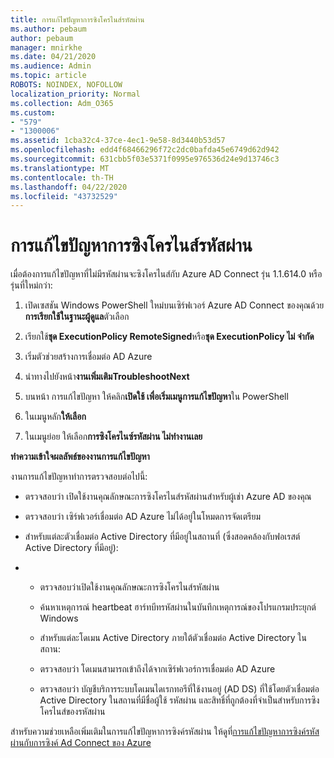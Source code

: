 ```yaml
---
title: การแก้ไขปัญหาการซิงโครไนส์รหัสผ่าน
ms.author: pebaum
author: pebaum
manager: mnirkhe
ms.date: 04/21/2020
ms.audience: Admin
ms.topic: article
ROBOTS: NOINDEX, NOFOLLOW
localization_priority: Normal
ms.collection: Adm_O365
ms.custom:
- "579"
- "1300006"
ms.assetid: 1cba32c4-37ce-4ec1-9e58-8d3440b53d57
ms.openlocfilehash: edd4f68466296f72c2dc0bafda45e6749d62d942
ms.sourcegitcommit: 631cbb5f03e5371f0995e976536d24e9d13746c3
ms.translationtype: MT
ms.contentlocale: th-TH
ms.lasthandoff: 04/22/2020
ms.locfileid: "43732529"
---
```

# <a name="troubleshoot-password-synchronization"></a>การแก้ไขปัญหาการซิงโครไนส์รหัสผ่าน

เมื่อต้องการแก้ไขปัญหาที่ไม่มีรหัสผ่านจะซิงโครไนส์กับ Azure AD Connect รุ่น 1.1.614.0 หรือรุ่นที่ใหม่กว่า:
  
1. เปิดเซสชัน Windows PowerShell ใหม่บนเซิร์ฟเวอร์ Azure AD Connect ของคุณด้วย**การเรียกใช้ในฐานะผู้ดูแล**ตัวเลือก

2. เรียกใช้**ชุด ExecutionPolicy RemoteSigned**หรือ**ชุด ExecutionPolicy ไม่ จํากัด**

3. เริ่มตัวช่วยสร้างการเชื่อมต่อ AD Azure

4. นําทางไปยังหน้า**งานเพิ่มเติม****Troubleshoot****Next**

5. บนหน้า การแก้ไขปัญหา ให้คลิก**เปิดใช้ เพื่อเริ่มเมนูการแก้ไขปัญหา**ใน PowerShell

6. ในเมนูหลัก**ให้เลือก**

7. ในเมนูย่อย ให้เลือก**การซิงโครไนซ์รหัสผ่าน ไม่ทํางานเลย**

**ทําความเข้าใจผลลัพธ์ของงานการแก้ไขปัญหา**
  
งานการแก้ไขปัญหาทําการตรวจสอบต่อไปนี้:
  
- ตรวจสอบว่า เปิดใช้งานคุณลักษณะการซิงโครไนส์รหัสผ่านสําหรับผู้เช่า Azure AD ของคุณ

- ตรวจสอบว่า เซิร์ฟเวอร์เชื่อมต่อ AD Azure ไม่ได้อยู่ในโหมดการจัดเตรียม

- สําหรับแต่ละตัวเชื่อมต่อ Active Directory ที่มีอยู่ในสถานที่ (ซึ่งสอดคล้องกับฟอเรสต์ Active Directory ที่มีอยู่):

- 
  - ตรวจสอบว่าเปิดใช้งานคุณลักษณะการซิงโครไนส์รหัสผ่าน

  - ค้นหาเหตุการณ์ heartbeat ฮาร์ทบีทรหัสผ่านในบันทึกเหตุการณ์ของโปรแกรมประยุกต์ Windows

  - สําหรับแต่ละโดเมน Active Directory ภายใต้ตัวเชื่อมต่อ Active Directory ในสถาน:

  - ตรวจสอบว่า โดเมนสามารถเข้าถึงได้จากเซิร์ฟเวอร์การเชื่อมต่อ AD Azure

  - ตรวจสอบว่า บัญชีบริการระบบโดเมนไดเรกทอรีที่ใช้งานอยู่ (AD DS) ที่ใช้โดยตัวเชื่อมต่อ Active Directory ในสถานที่มีชื่อผู้ใช้ รหัสผ่าน และสิทธิ์ที่ถูกต้องที่จําเป็นสําหรับการซิงโครไนส์ของรหัสผ่าน

สําหรับความช่วยเหลือเพิ่มเติมในการแก้ไขปัญหาการซิงค์รหัสผ่าน ให้ดูที่[การแก้ไขปัญหาการซิงค์รหัสผ่านกับการซิงค์ Ad Connect ของ Azure](https://docs.microsoft.com/azure/active-directory/connect/active-directory-aadconnectsync-troubleshoot-password-synchronization)
  